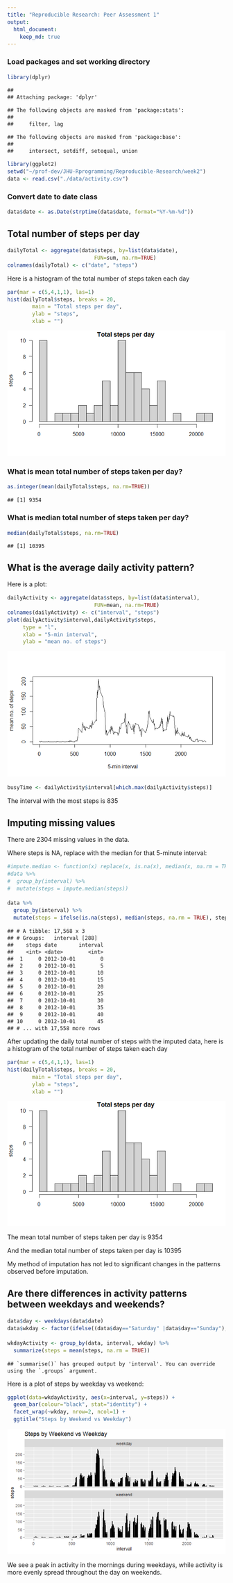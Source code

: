 ```yaml
---
title: "Reproducible Research: Peer Assessment 1"
output: 
  html_document:
    keep_md: true
---
```


### Load packages and set working directory

```r
library(dplyr)
```

```
## 
## Attaching package: 'dplyr'
```

```
## The following objects are masked from 'package:stats':
## 
##     filter, lag
```

```
## The following objects are masked from 'package:base':
## 
##     intersect, setdiff, setequal, union
```

```r
library(ggplot2)
setwd("~/prof-dev/JHU-Rprogramming/Reproducible-Research/week2")
data <- read.csv("./data/activity.csv")
```

### Convert date to date class

```r
data$date <- as.Date(strptime(data$date, format="%Y-%m-%d"))
```

## Total number of steps per day

```r
dailyTotal <- aggregate(data$steps, by=list(data$date),
                            FUN=sum, na.rm=TRUE)
colnames(dailyTotal) <- c("date", "steps")
```

Here is a histogram of the total number of steps taken each day

```r
par(mar = c(5,4,1,1), las=1)
hist(dailyTotal$steps, breaks = 20,
        main = "Total steps per day", 
        ylab = "steps",
        xlab = "")
```

![](PA1_template_files/figure-html/dailystephist-1.png)<!-- -->

### What is mean total number of steps taken per day?

```r
as.integer(mean(dailyTotal$steps, na.rm=TRUE))
```

```
## [1] 9354
```

### What is median total number of steps taken per day?

```r
median(dailyTotal$steps, na.rm=TRUE)
```

```
## [1] 10395
```

## What is the average daily activity pattern? 
Here is a plot:

```r
dailyActivity <- aggregate(data$steps, by=list(data$interval),
                            FUN=mean, na.rm=TRUE)
colnames(dailyActivity) <- c("interval", "steps")
plot(dailyActivity$interval,dailyActivity$steps,
     type = "l",
     xlab = "5-min interval",
     ylab = "mean no. of steps")
```

![](PA1_template_files/figure-html/dailyactivity-1.png)<!-- -->


```r
busyTime <- dailyActivity$interval[which.max(dailyActivity$steps)]
```
The interval with the most steps is 835 

## Imputing missing values
There are 2304 missing values in the data.

Where steps is NA, replace with the median for that 5-minute interval:


```r
#impute.median <- function(x) replace(x, is.na(x), median(x, na.rm = TRUE))
#data %>%
#  group_by(interval) %>%
#  mutate(steps = impute.median(steps))

data %>% 
  group_by(interval) %>% 
  mutate(steps = ifelse(is.na(steps), median(steps, na.rm = TRUE), steps))
```

```
## # A tibble: 17,568 x 3
## # Groups:   interval [288]
##    steps date       interval
##    <int> <date>        <int>
##  1     0 2012-10-01        0
##  2     0 2012-10-01        5
##  3     0 2012-10-01       10
##  4     0 2012-10-01       15
##  5     0 2012-10-01       20
##  6     0 2012-10-01       25
##  7     0 2012-10-01       30
##  8     0 2012-10-01       35
##  9     0 2012-10-01       40
## 10     0 2012-10-01       45
## # ... with 17,558 more rows
```

After updating the daily total number of steps with the imputed data, here is a histogram of the total number of steps taken each day

```r
par(mar = c(5,4,1,1), las=1)
hist(dailyTotal$steps, breaks = 20,
        main = "Total steps per day", 
        ylab = "steps",
        xlab = "")
```

![](PA1_template_files/figure-html/dailystephist2-1.png)<!-- -->

The mean total number of steps taken per day is 9354

And the median total number of steps taken per day is 10395

My method of imputation has not led to significant changes in the patterns observed before imputation.

## Are there differences in activity patterns between weekdays and weekends?


```r
data$day <- weekdays(data$date)
data$wkday <- factor(ifelse((data$day=="Saturday" |data$day=="Sunday"), "weekend", "weekday"))

wkdayActivity <- group_by(data, interval, wkday) %>% 
  summarize(steps = mean(steps, na.rm = TRUE))
```

```
## `summarise()` has grouped output by 'interval'. You can override using the `.groups` argument.
```

Here is a plot of steps by weekday vs weekend:

```r
ggplot(data=wkdayActivity, aes(x=interval, y=steps)) +
  geom_bar(colour="black", stat="identity") +
  facet_wrap(~wkday, nrow=2, ncol=1) +
  ggtitle("Steps by Weekend vs Weekday")
```

![](PA1_template_files/figure-html/wkdayplot-1.png)<!-- -->

We see a peak in activity in the mornings during weekdays, while activity is more evenly spread throughout the day on weekends.
